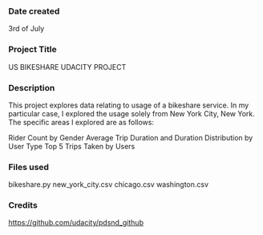### Date created

3rd of July
### Project Title

US BIKESHARE UDACITY PROJECT

### Description

This project explores data relating to usage of a bikeshare service. In my particular case, I explored the usage solely from New York City, New York. The specific areas I explored are as follows:

Rider Count by Gender
Average Trip Duration and Duration Distribution by User Type
Top 5 Trips Taken by Users

### Files used
bikeshare.py
new_york_city.csv
chicago.csv
washington.csv
### Credits

https://github.com/udacity/pdsnd_github
